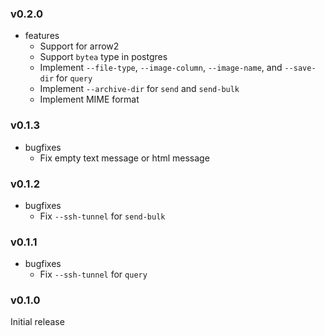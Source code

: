 <!-- markdownlint-disable MD041 -->

### v0.2.0

- features
  - Support for arrow2
  - Support `bytea` type in postgres
  - Implement `--file-type`, `--image-column`, `--image-name`, and `--save-dir` for `query`
  - Implement `--archive-dir` for `send` and `send-bulk`
  - Implement MIME format

### v0.1.3

- bugfixes
  - Fix empty text message or html message

### v0.1.2

- bugfixes
  - Fix `--ssh-tunnel` for `send-bulk`

### v0.1.1

- bugfixes
  - Fix `--ssh-tunnel` for `query`

### v0.1.0

Initial release
